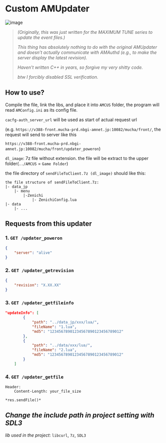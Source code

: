 # Custom AMUpdater

![image](https://github.com/user-attachments/assets/8c0d3c7f-65fd-4187-b8d0-652f7b240a4c)


>  *(Originally, this was just written for the MAXIMUM TUNE series to update the event files.)*
>
>  *This thing has absolutely nothing to do with the original AMUpdater and doesn’t actually communicate with AMAuthd (e.g., to make the server display the latest revision).*
>
>  *Haven’t written C++ in years, so forgive my  very shitty code.*
>
>  *btw I forcibly disabled SSL verification.*



## How to use?

Compile the file, link the libs, and place it into `AMCUS` folder, the program will read `AMConfig.ini` as its config file.

`cacfg-auth_server_url` will be used as start of actual request url

(e.g. `https://v388-front.mucha-prd.nbgi-amnet.jp:10082/mucha/front/`, the request will send to server like this

`https://v388-front.mucha-prd.nbgi-amnet.jp:10082/mucha/front/updater_poweron`) 

`dl_image`: 7z file without extension. the file will be extract to the upper folder(`../AMCUS` = `Game Folder`)

the file directory of `sendFileToClient.7z (dl_image)` should like this:

```
the file structure of sendFileToClient.7z:
|- data_jp
	|- menu
		|-Zenichi
			|- ZenichiConfig.lua
|- data
	|- ...
```



## Requests from this updater

### 1. `GET /updater_poweron`

```json
{
	"server": "alive"
}
```

### 2. `GET /updater_getrevision`

```json
{
	"revision": "X.XX.XX"
}
```

### 3. `GET /updater_getfileinfo`

```json
"updateInfo": [
        {
            "path": "../data_jp/xxx/lua/",
            "fileName": "1.lua",
            "md5": "12345678901234567890123456789012"
        },
        {
            "path": "../data/xxx/lua/",
            "fileName": "2.lua",
            "md5": "12345678901234567890123456789012"
        }
    ]
```

### 4. `GET /updater_getfile`

```
Header:
	Content-Length: your_file_size

*res.sendFile()*
```

## *Change the include path in project setting with SDL3*

*lib used in the project*: `libcurl`, `7z`, `SDL3`



